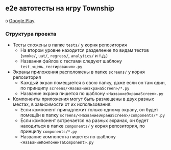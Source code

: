 ## e2e автотесты на игру Township
в [Google Play](https://play.google.com/store/apps/details?id=com.playrix.township)

### Структура проекта
- Тесты сложены в папке `tests/` у корня репозитория
  - На втором уровне находится разделение по видам тестов (`smoke/`, `uat/`, `regress/`, `analytics/` и т.д.)
  - Названия файлов с тестами следуют шаблону `test_<цель_тестирования>.py`
- Экраны приложения расположены в папке `screens/` у корня репозитория
  - Каждый экран помещается в свою папку, даже если он там один, по принципу `screens/<НазваниеЭкранаScreen>/*.py`
  - Название экрана пишется по шаблону `<НазваниеЭкранаScreen>.py`
- Компоненты приложения могут быть размещены в двух разных местах, в зависимости от их использования:
  - Если компонент принадлежит только одному экрану, он будет помещён в папку `screens/<НазваниеЭкранаScreen>/components/*.py`
  - Если компонент встречается на разных экранах, он будет находиться в папке `components/` у корня репозитория, по принципу `components/*.py`
  - Название компонента пишется по шаблону `<НазваниеКомпонентаComponent>.py`